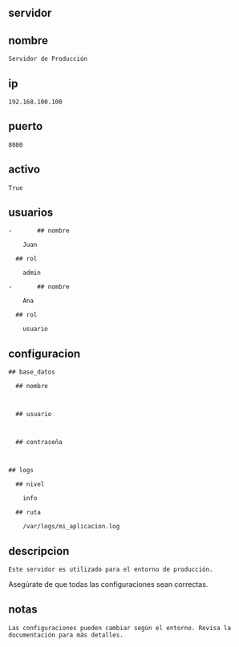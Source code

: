 ## servidor

  ## nombre

    Servidor de Producción

  ## ip

    192.168.100.100

  ## puerto

    8080

  ## activo

    True

  ## usuarios

    -       ## nombre

        Juan

      ## rol

        admin

    -       ## nombre

        Ana

      ## rol

        usuario

  ## configuracion

    ## base_datos

      ## nombre

        

      ## usuario

        

      ## contraseña

        

    ## logs

      ## nivel

        info

      ## ruta

        /var/logs/mi_aplicacion.log

  ## descripcion

    Este servidor es utilizado para el entorno de producción.
Asegúrate de que todas las configuraciones sean correctas.


  ## notas

    Las configuraciones pueden cambiar según el entorno. Revisa la documentación para más detalles.


